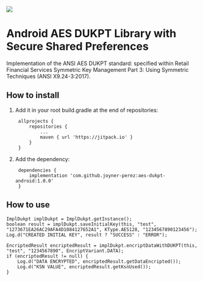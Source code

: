 [![](https://jitpack.io/v/joyner-perez/aes-dukpt-android.svg)](https://jitpack.io/#joyner-perez/aes-dukpt-android)
# Android AES DUKPT Library with Secure Shared Preferences

Implementation of the ANSI AES DUKPT standard: specified within Retail Financial Services Symmetric Key Management Part 3: Using Symmetric Techniques (ANSI X9.24-3:2017).

How to install
--
1. Add it in your root build.gradle at the end of repositories:

		allprojects {
			repositories {
				...
				maven { url 'https://jitpack.io' }
			}
		}

2. Add the dependency:

		dependencies {
			implementation 'com.github.joyner-perez:aes-dukpt-android:1.0.0'
		}
		
How to use
--
	ImplDukpt implDukpt = ImplDukpt.getInstance();
	boolean result = implDukpt.saveInitialKey(this, "test", "1273671EA26AC29AFA4D1084127652A1", KType.AES128, "1234567890123456");
	Log.d("CREATED INITIAL KEY", result ? "SUCCESS" : "ERROR");

	EncriptedResult encriptedResult = implDukpt.encriptDataWithDUKPT(this, "test", "1234567890", EncriptVariant.DATA);
	if (encriptedResult != null) {
	    Log.d("DATA ENCRYPTED", encriptedResult.getDataEncripted());
	    Log.d("KSN VALUE", encriptedResult.getKsnUsed());
	}
